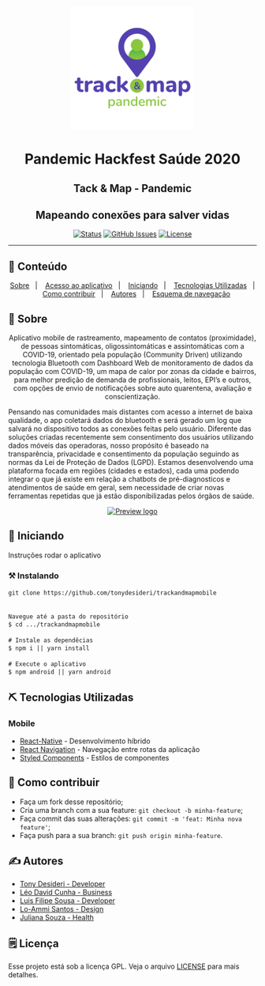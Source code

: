 <p align="center">
  <a href="" rel="noopener">
 <img src=".github\logo.png" alt="Project logo" width=250px></a>
</p>

<h1 align="center">Pandemic Hackfest Saúde 2020</h1>
<h2 align="center">Tack & Map - Pandemic</h2>
<h2 align="center">Mapeando conexões para salver vidas</h2>

<div align="center">

[![Status](https://img.shields.io/badge/status-active-success.svg)]()
[![GitHub Issues](https://img.shields.io/github/languages/count/tonydesideri/trackandmapmobile)]()
[![License](https://img.shields.io/badge/license-GPL-blue)](/LICENSE.gpl)

</div>

---


## 📝 Conteúdo
<p align="center">
<a href="#about">Sobre</a>&nbsp;&nbsp;&nbsp;|&nbsp;&nbsp;&nbsp;
<a href="#dev_acess">Acesso ao aplicativo</a>&nbsp;&nbsp;&nbsp;|&nbsp;&nbsp;&nbsp;
<a href="#getting_started">Iniciando</a>&nbsp;&nbsp;&nbsp;|&nbsp;&nbsp;&nbsp;
<a href="#built_using">Tecnologias Utilizadas</a>&nbsp;&nbsp;&nbsp;|&nbsp;&nbsp;&nbsp;
<a href="#contribute">Como contribuir</a>&nbsp;&nbsp;&nbsp;|&nbsp;&nbsp;&nbsp;
<a href="#authors">Autores</a>&nbsp;&nbsp;&nbsp;|&nbsp;&nbsp;&nbsp;
<a href="encurtador.com.br/hwEVX">Esquema de navegação</a>
</p>


## 🧐 Sobre <a name = "about"></a>

<p align="center">Aplicativo mobile de rastreamento, mapeamento de contatos (proximidade), de pessoas sintomáticas, oligossintomáticas e assintomáticas com a COVID-19, orientado pela população (Community Driven) utilizando tecnologia Bluetooth com Dashboard Web de monitoramento de dados da população com COVID-19, um mapa de calor por zonas da cidade e bairros, para melhor predição de demanda de profissionais, leitos, EPI’s e outros, com opções de envio de notificações sobre auto quarentena, avaliação e conscientização.

Pensando nas comunidades mais distantes com acesso a internet de baixa qualidade, o app coletará dados do bluetooth e será gerado um log que salvará no dispositivo todos as conexões feitas pelo usuário.
Diferente das soluções criadas recentemente sem consentimento dos usuários utilizando dados móveis das operadoras, nosso propósito é baseado na transparência, privacidade e consentimento da população seguindo as normas da Lei de Proteção de Dados (LGPD).
Estamos desenvolvendo uma plataforma focada em regiões (cidades e estados), cada uma podendo
integrar o que já existe em relação a chatbots de pré-diagnosticos e atendimentos de saúde em geral,
sem necessidade de criar novas ferramentas repetidas que já estão disponibilizadas pelos órgãos de saúde.
    <br>
</p>

<p align="center">
  <a href="" rel="noopener">
 <img width=650px src=".github\gif_video.gif" alt="Preview logo"></a>
</p>

## 🏁 Iniciando <a name = "getting_started"></a>

Instruções rodar o aplicativo

### ⚒ Instalando <a name = "installing"></a>

```
git clone https://github.com/tonydesideri/trackandmapmobile


Navegue até a pasta do repositório
$ cd .../trackandmapmobile

# Instale as dependêcias
$ npm i || yarn install

# Execute o aplicativo
$ npm android || yarn android

```

## ⛏️ Tecnologias Utilizadas <a name = "built_using"></a>

### Mobile
- [React-Native](https://reactnative.dev/) - Desenvolvimento híbrido
- [React Navigation](https://reactnavigation.org/) - Navegação entre rotas da aplicação
- [Styled Components](https://styled-components.com/) - Estilos de componentes


## 🤔 Como contribuir <a name = "contribute"></a>

- Faça um fork desse repositório;
- Cria uma branch com a sua feature: `git checkout -b minha-feature`;
- Faça commit das suas alterações: `git commit -m 'feat: Minha nova feature'`;
- Faça push para a sua branch: `git push origin minha-feature`.

## ✍️ Autores <a name = "authors"></a>

- [Tony Desideri - Developer](https://www.linkedin.com/in/tonydesideri/)
- [Léo David Cunha -	Business](https://www.linkedin.com/in/leodavidbr/)
- [Luis Filipe Sousa  - Developer](https://www.linkedin.com/in/lfssousa/)
- [Lo-Ammi Santos - Design](https://www.linkedin.com/in/loammisantos/)
- [Juliana Souza - Health](https://www.linkedin.com/in/juliana-souza-982bb9135/)


## 🗒 Licença

Esse projeto está sob a licença GPL. Veja o arquivo [LICENSE](/LICENSE.gpl) para mais detalhes.

